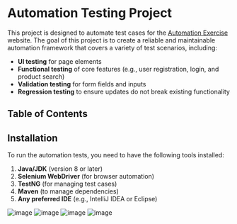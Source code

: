 # Automation Testing Project

This project is designed to automate test cases for the [Automation Exercise](https://www.automationexercise.com) website. The goal of this project is to create a reliable and maintainable automation framework that covers a variety of test scenarios, including:

- **UI testing** for page elements
- **Functional testing** of core features (e.g., user registration, login, and product search)
- **Validation testing** for form fields and inputs
- **Regression testing** to ensure updates do not break existing functionality

## Table of Contents



## Installation

To run the automation tests, you need to have the following tools installed:

1. **Java/JDK** (version 8 or later)
2. **Selenium WebDriver** (for browser automation)
3. **TestNG** (for managing test cases)
4. **Maven** (to manage dependencies)
5. **Any preferred IDE** (e.g., IntelliJ IDEA or Eclipse)

![image](https://github.com/user-attachments/assets/a067081c-8731-4d46-9e94-e406de1fac36)
![image](https://github.com/user-attachments/assets/d5c73031-80b6-421b-97e8-28cde801281d)
![image](https://github.com/user-attachments/assets/46ade025-e841-4205-8316-bf0260c1e5b8)
![image](https://github.com/user-attachments/assets/5396c47c-6856-4995-b568-6ad8a7024e84)





